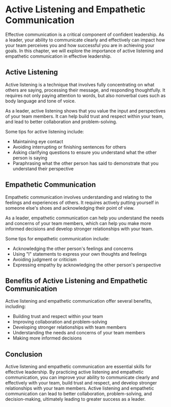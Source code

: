 Active Listening and Empathetic Communication
===============================================================================================

Effective communication is a critical component of confident leadership. As a leader, your ability to communicate clearly and effectively can impact how your team perceives you and how successful you are in achieving your goals. In this chapter, we will explore the importance of active listening and empathetic communication in effective leadership.

Active Listening
----------------

Active listening is a technique that involves fully concentrating on what others are saying, processing their message, and responding thoughtfully. It requires not only paying attention to words, but also nonverbal cues such as body language and tone of voice.

As a leader, active listening shows that you value the input and perspectives of your team members. It can help build trust and respect within your team, and lead to better collaboration and problem-solving.

Some tips for active listening include:

* Maintaining eye contact
* Avoiding interrupting or finishing sentences for others
* Asking clarifying questions to ensure you understand what the other person is saying
* Paraphrasing what the other person has said to demonstrate that you understand their perspective

Empathetic Communication
------------------------

Empathetic communication involves understanding and relating to the feelings and experiences of others. It requires actively putting yourself in someone else's shoes and acknowledging their point of view.

As a leader, empathetic communication can help you understand the needs and concerns of your team members, which can help you make more informed decisions and develop stronger relationships with your team.

Some tips for empathetic communication include:

* Acknowledging the other person's feelings and concerns
* Using "I" statements to express your own thoughts and feelings
* Avoiding judgment or criticism
* Expressing empathy by acknowledging the other person's perspective

Benefits of Active Listening and Empathetic Communication
---------------------------------------------------------

Active listening and empathetic communication offer several benefits, including:

* Building trust and respect within your team
* Improving collaboration and problem-solving
* Developing stronger relationships with team members
* Understanding the needs and concerns of your team members
* Making more informed decisions

Conclusion
----------

Active listening and empathetic communication are essential skills for effective leadership. By practicing active listening and empathetic communication, you can improve your ability to communicate clearly and effectively with your team, build trust and respect, and develop stronger relationships with your team members. Active listening and empathetic communication can lead to better collaboration, problem-solving, and decision-making, ultimately leading to greater success as a leader.
